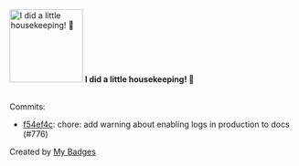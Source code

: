 <img src="https://my-badges.github.io/my-badges/chore-commit.png" alt="I did a little housekeeping! 🧹" title="I did a little housekeeping! 🧹" width="128">
<strong>I did a little housekeeping! 🧹</strong>
<br><br>

Commits:

- <a href="https://github.com/Siddhant-K-code/openfga.dev/commit/f54ef4c255a8b2b8dd1b8d22170a3e00e66c2222">f54ef4c</a>: chore: add warning about enabling logs in production to docs (#776)


Created by <a href="https://github.com/my-badges/my-badges">My Badges</a>